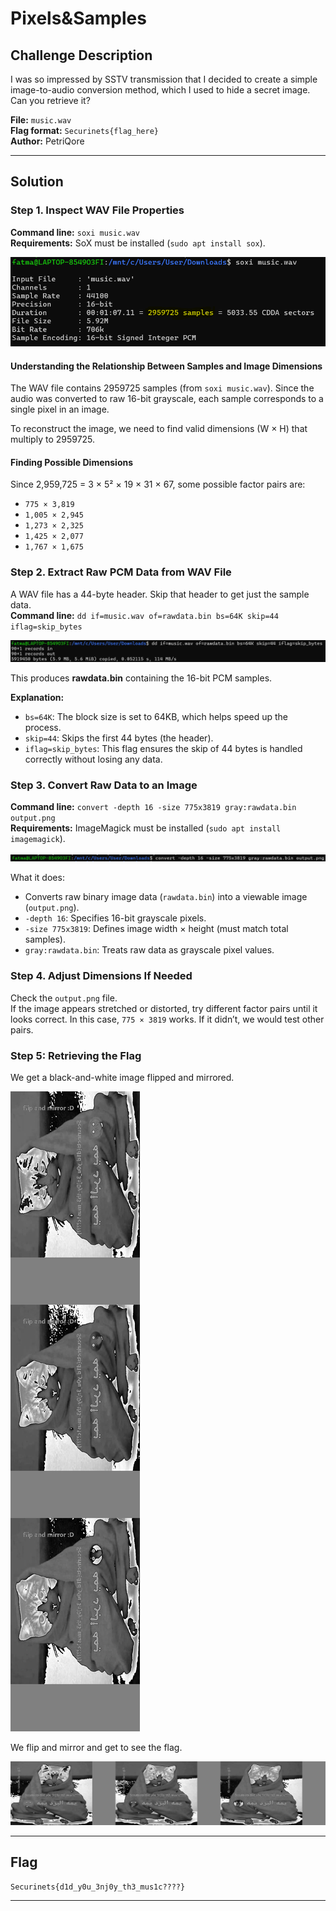 # Pixels&Samples

## Challenge Description
I was so impressed by SSTV transmission that I decided to create a simple image-to-audio conversion method, which I used to hide a secret image. Can you retrieve it?

**File:** `music.wav`  
**Flag format:** `Securinets{flag_here}`  
**Author:** PetriQore

---

## Solution

### Step 1. Inspect WAV File Properties
**Command line:** `soxi music.wav`  
**Requirements:** SoX must be installed (`sudo apt install sox`).

![Screenshot 1](Screenshots/p1.png)

#### Understanding the Relationship Between Samples and Image Dimensions
The WAV file contains 2959725 samples (from `soxi music.wav`). Since the audio was converted to raw 16-bit grayscale, each sample corresponds to a single pixel in an image.

To reconstruct the image, we need to find valid dimensions (W × H) that multiply to 2959725.

#### Finding Possible Dimensions
Since 2,959,725 = 3 × 5² × 19 × 31 × 67, some possible factor pairs are:

- `775 × 3,819`
- `1,005 × 2,945`
- `1,273 × 2,325`
- `1,425 × 2,077`
- `1,767 × 1,675`

### Step 2. Extract Raw PCM Data from WAV File
A WAV file has a 44-byte header. Skip that header to get just the sample data.  
**Command line:** `dd if=music.wav of=rawdata.bin bs=64K skip=44 iflag=skip_bytes`

![Screenshot 2](Screenshots/p2.png)

This produces **rawdata.bin** containing the 16-bit PCM samples.

**Explanation:**
- `bs=64K`: The block size is set to 64KB, which helps speed up the process.
- `skip=44`: Skips the first 44 bytes (the header).
- `iflag=skip_bytes`: This flag ensures the skip of 44 bytes is handled correctly without losing any data.

### Step 3. Convert Raw Data to an Image
**Command line:** `convert -depth 16 -size 775x3819 gray:rawdata.bin output.png`  
**Requirements:** ImageMagick must be installed (`sudo apt install imagemagick`).

![Screenshot 3](Screenshots/p3.png)

What it does:
- Converts raw binary image data (`rawdata.bin`) into a viewable image (`output.png`).
- `-depth 16`: Specifies 16-bit grayscale pixels.
- `-size 775x3819`: Defines image width × height (must match total samples).
- `gray:rawdata.bin`: Treats raw data as grayscale pixel values.

### Step 4. Adjust Dimensions If Needed
Check the `output.png` file.  
If the image appears stretched or distorted, try different factor pairs until it looks correct. In this case, `775 × 3819` works. If it didn’t, we would test other pairs.

### Step 5: Retrieving the Flag
We get a black-and-white image flipped and mirrored.

![Screenshot 4](Screenshots/p4.png)

We flip and mirror and get to see the flag.

![Screenshot 5](Screenshots/p5.png)

---

## Flag

```
Securinets{d1d_y0u_3nj0y_th3_mus1c????}
```

---
